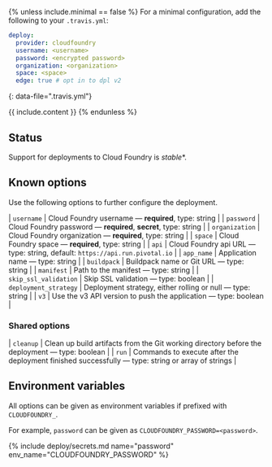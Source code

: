 {% unless include.minimal == false %}
For a minimal configuration, add the following to your `.travis.yml`:

```yaml
deploy:
  provider: cloudfoundry
  username: <username>
  password: <encrypted password>
  organization: <organization>
  space: <space>
  edge: true # opt in to dpl v2
```
{: data-file=".travis.yml"}



{{ include.content }}
{% endunless %}

## Status

Support for deployments to Cloud Foundry is *stable**.
## Known options

Use the following options to further configure the deployment.

| `username` | Cloud Foundry username &mdash; **required**, type: string |
| `password` | Cloud Foundry password &mdash; **required**, **secret**, type: string |
| `organization` | Cloud Foundry organization &mdash; **required**, type: string |
| `space` | Cloud Foundry space &mdash; **required**, type: string |
| `api` | Cloud Foundry api URL &mdash; type: string, default: `https://api.run.pivotal.io` |
| `app_name` | Application name &mdash; type: string |
| `buildpack` | Buildpack name or Git URL &mdash; type: string |
| `manifest` | Path to the manifest &mdash; type: string |
| `skip_ssl_validation` | Skip SSL validation &mdash; type: boolean |
| `deployment_strategy` | Deployment strategy, either rolling or null &mdash; type: string |
| `v3` | Use the v3 API version to push the application &mdash; type: boolean |

### Shared options

| `cleanup` | Clean up build artifacts from the Git working directory before the deployment &mdash; type: boolean |
| `run` | Commands to execute after the deployment finished successfully &mdash; type: string or array of strings |

## Environment variables

All options can be given as environment variables if prefixed with `CLOUDFOUNDRY_`.

For example, `password` can be given as `CLOUDFOUNDRY_PASSWORD=<password>`.

{% include deploy/secrets.md name="password" env_name="CLOUDFOUNDRY_PASSWORD" %}